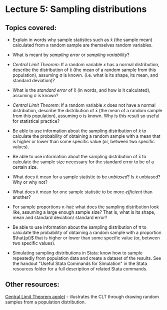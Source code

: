 # Lecture 5: Sampling distributions

## Topics covered:

* Explain in words why sample statistics such as x&#772; (the sample mean) calculated from a random sample are themselves random variables.

* What is meant by *sampling error* or *sampling variability*?

* *Central Limit Theorem*: If a random variable *x* has a normal distribution, describe the distribution of x&#772; (the mean of a random sample from this population), assuming σ is known. (i.e. what is its shape, its mean, and standard deviation)?

* What is the *standard error* of x&#772; (in words, and how is it calculated), assuming σ is known? 

* *Central Limit Theorem*: If a random variable *x* does not have a normal distribution, describe the distribution of x&#772; (the mean of a random sample from this population), assuming σ is known. Why is this result so useful for statistical practice?

* Be able to use information about the sampling distribution of x&#772; to calculate the probability of obtaining a random sample with a mean that is higher or lower than some specific value (or, between two specific values).

* Be able to use information about the sampling distribution of x&#772; to calculate the sample size necessary for the standard error to be of a certain size. 

* What does it mean for a sample statistic to be *unbiased*? Is x&#772; unbiased? Why or why not?

* What does it mean for one sample statistic to be more *efficient* than another?

* For sample proportions &pi;-hat: what does the sampling distribution look like, assuming a large enough sample size? That is, what is its shape, mean and standard deviation/ standard error?

* Be able to use information about the sampling distribution of &pi; to calculate the probability of obtaining a random sample with a proportion $\hat{pi}$ ̂that is higher or lower than some specific value (or, between two specific values).

* Simulating sampling distributions in Stata: know how to sample repeatedly from population data and create a dataset of the results. See the handout "Useful Stata Commands for Simulation" in the Stata resources folder for a full description of related Stata commands.

## Other resources:

[Central Limit Theorem applet](http://digitalfirst.bfwpub.com/stats_applet/stats_applet_3_cltmean.html) - illustrates the CLT through drawing random samples from a population distribution.

<!---
	x&#772; for x-bar
	&pi; for pi
	p&#770; for p-hat
	&mu; for mu
	&sigma; for sigma
--->
